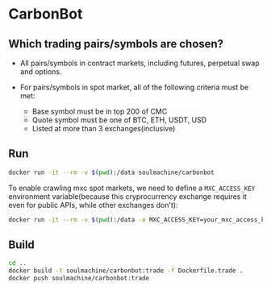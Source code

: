 # CarbonBot

## Which trading pairs/symbols are chosen?

- All pairs/symbols in contract markets, including futures, perpetual swap and options.
- For pairs/symbols in spot market, all of the following criteria must be met:

    - Base symbol must be in top 200 of CMC
    - Quote symbol must be one of BTC, ETH, USDT, USD
    - Listed at more than 3 exchanges(inclusive)

## Run

```bash
docker run -it --rm -v $(pwd):/data soulmachine/carbonbot
```

To enable crawling mxc spot markets, we need to define a `MXC_ACCESS_KEY` environment variable(because this cryprocurrency exchange requires it even for public APIs, while other exchanges don't):

```bash
docker run -it --rm -v $(pwd):/data -e MXC_ACCESS_KEY=your_mxc_access_key soulmachine/carbonbot:trade
```

## Build

```bash
cd ..
docker build -t soulmachine/carbonbot:trade -f Dockerfile.trade .
docker push soulmachine/carbonbot:trade
```
